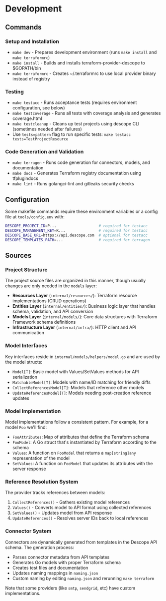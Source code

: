 # Development

## Commands

### Setup and Installation

- `make dev` - Prepares development environment (runs `make install` and `make terraformrc`)
- `make install` - Builds and installs terraform-provider-descope to $GOPATH/bin
- `make terraformrc` - Creates ~/.terraformrc to use local provider binary instead of registry

### Testing

- `make testacc` - Runs acceptance tests (requires environment configuration, see below)
- `make testcoverage` - Runs all tests with coverage analysis and generates coverage.html
- `make testcleanup` - Cleans up test projects using descope CLI (sometimes needed after failures)
- Use `tests=pattern` flag to run specific tests: `make testacc tests=TestProjectResource`

### Code Generation and Validation

- `make terragen` - Runs code generation for connectors, models, and documentation
- `make docs` - Generates Terraform registry documentation using tfplugindocs
- `make lint` - Runs golangci-lint and gitleaks security checks

## Configuration

Some makefile commands require these environment variables or a config file at `tools/config.env` with:

```bash
DESCOPE_PROJECT_ID=P...                   # required for testacc
DESCOPE_MANAGEMENT_KEY=K...               # required for testacc
DESCOPE_BASE_URL=https://api.descope.com  # optional for testacc
DESCOPE_TEMPLATES_PATH=...                # required for terragen
```

## Sources

### Project Structure

The project source files are organized in this manner, though usually changes are only needed in the `models` layer:

- **Resources Layer** (`internal/resources/`): Terraform resource implementations (CRUD operations)
- **Entities Layer** (`internal/entities/`): Business logic layer that handles schema, validation, and API conversion
- **Models Layer** (`internal/models/`): Core data structures with Terraform Framework schema definitions
- **Infrastructure Layer** (`internal/infra/`): HTTP client and API communication

### Model Interfaces

Key interfaces reside in `internal/models/helpers/model.go` and are used by the model structs:

- `Model[T]`: Basic model with Values/SetValues methods for API serialization
- `MatchableModel[T]`: Models with name/ID matching for friendly diffs
- `CollectReferencesModel[T]`: Models that reference other models
- `UpdateReferencesModel[T]`: Models needing post-creation reference updates

### Model Implementation

Model implementations follow a consistent pattern. For example, for a model `Foo` we'll find:

- `FooAttributes`: Map of attributes that define the Terraform schema
- `FooModel`: A Go struct that's instantiated by Terraform according to the schema
- `Values`: A function on `FooModel` that returns a `map[string]any` representation of the model
- `SetValues`: A function on `FooModel` that updates its attributes with the server response

### Reference Resolution System

The provider tracks references between models:

1. `CollectReferences()` - Gathers existing model references
2. `Values()` - Converts model to API format using collected references  
3. `SetValues()` - Updates model from API response
4. `UpdateReferences()` - Resolves server IDs back to local references

### Connector System

Connectors are dynamically generated from templates in the Descope API schema. The generation process:

- Parses connector metadata from API templates
- Generates Go models with proper Terraform schema
- Creates test files and documentation
- Updates naming mappings in `naming.json`
- Custom naming by editing `naming.json` and rerunning `make terraform`

Note that some providers (like `smtp`, `sendgrid`, etc) have custom implementations.
